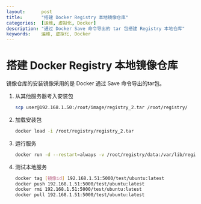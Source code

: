 ```yaml
---
layout:      post
title:       "搭建 Docker Registry 本地镜像仓库"
categories:  [运维, 虚拟化, Docker]
description: "通过 Docker Save 命令导出的 tar 包搭建 Registry 本地仓库"
keywords:    运维, 虚拟化, Docker
---
```


# 搭建 Docker Registry 本地镜像仓库

镜像仓库的安装镜像采用的是 Docker 通过 Save 命令导出的tar包。

1. 从其他服务器考入安装包

    ``` sh
    scp user@192.168.1.50:/root/image/registry_2.tar /root/registry/
    ```

2. 加载安装包

    ``` sh
    docker load -i /root/registry/registry_2.tar
    ```
    
3. 运行服务

    ``` sh
    docker run -d --restart=always -v /root/registry/data:/var/lib/registry --privileged=true -p 5000:5000 192.168.1.50:5000/registry:2
    ```
    
4. 测试本地服务

    ``` sh
    docker tag [镜像id] 192.168.1.51:5000/test/ubuntu:latest
    docker push 192.168.1.51:5000/test/ubuntu:latest
    docker rmi 192.168.1.51:5000/test/ubuntu:latest
    docker pull 192.168.1.51:5000/test/ubuntu:latest
    ```
    

